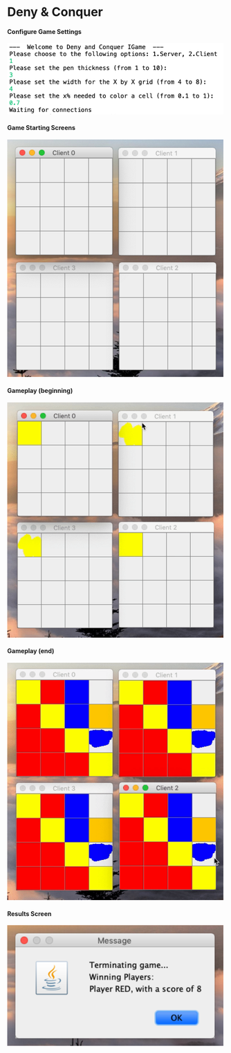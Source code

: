 # Deny & Conquer

#### Configure Game Settings
<img src="screenshots/configuration.png" width=500>

#### Game Starting Screens
<img src="screenshots/startingscreen.png" width=500>

#### Gameplay (beginning)
<img src="screenshots/gamestart.gif" width=500>

#### Gameplay (end)
<img src="screenshots/gameend.gif" width=500>

#### Results Screen
<img src="screenshots/winningmessage.png" width=500>
